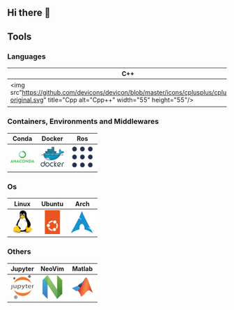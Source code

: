 ## Hi there 👋

## Tools

### Languages

| C++ | Python                                                                                                                                            | 
| --- | ---                                                                                                                                               |
| <img src"https://github.com/devicons/devicon/blob/master/icons/cplusplus/cplusplus-original.svg" title="Cpp alt="Cpp++" width="55" height="55"/>    | <img src="https://github.com/devicons/devicon/blob/master/icons/python/python-original.svg" title="Python"  alt="Python" width="55" height="55"/> | 

### Containers, Environments and Middlewares

| Conda                                                                                                                                                          | Docker                                                                                                                                                    | Ros                                                                                                                                 |
| ---                                                                                                                                                            | ---                                                                                                                                                       | ---                                                                                                                                 |
| <img src="https://github.com/devicons/devicon/blob/master/icons/anaconda/anaconda-original-wordmark.svg" title="Anaconda" alt="Conda" width="55" height="55"/> | <img src="https://github.com/devicons/devicon/blob/master/icons/docker/docker-original-wordmark.svg" title="Docker" alt="Docker" width="55" height="55"/> | <img src="https://github.com/devicons/devicon/blob/master/icons/ros/ros-original.svg" title="Ros" alt="Ros" width="55" height="55"/> |

### Os

| Linux                                                                                                                                        | Ubuntu                                                                                                                                           | Arch                                                                                                                                               |
| ----------                                                                                                                                   | ----------                                                                                                                                       | ---                                                                                                                                                |
| <img src="https://github.com/devicons/devicon/blob/master/icons/linux/linux-original.svg" title="Linux" alt="Linux" width="55" height="55"/> | <img src="https://github.com/devicons/devicon/blob/master/icons/ubuntu/ubuntu-original.svg" title="Ubuntu" alt="Ubuntu" width="55" height="55"/> | <img src="https://github.com/devicons/devicon/blob/master/icons/archlinux/archlinux-original.svg" title="Arch" alt="Arch" width="55" height="55"/> |

### Others

| Jupyter                                                                                                                                                       | NeoVim                                                                                                                                           | Matlab                                                                                                                        |
| ---                                                                                                                                                           | ---                                                                                                                                              | ---                                                                                                                           |
| <img src="https://github.com/devicons/devicon/blob/master/icons/jupyter/jupyter-original-wordmark.svg" title="Jupiter" alt="Jupiter" width="55" height="55"/> | <img src="https://github.com/devicons/devicon/blob/master/icons/neovim/neovim-original.svg" title="NeoVim" alt="NeoVim" width="55" height="55"/> | <img src="https://github.com/devicons/devicon/blob/master/icons/matlab/matlab-original.svg" title="Matlab" alt="Matlab" width="55" height="55"/> |
